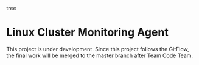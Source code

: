 tree


# Linux Cluster Monitoring Agent
This project is under development. Since this project follows the GitFlow, the final work will be merged to the master branch after Team Code Team.
